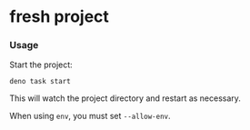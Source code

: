 # fresh project

### Usage

Start the project:

```
deno task start
```

This will watch the project directory and restart as necessary.

When using `env`, you must set `--allow-env`.
